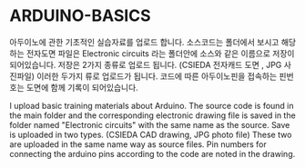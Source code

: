 # ARDUINO-BASICS

아두이노에 관한 기초적인 실습자료를 업로드 합니다.
소스코드는 폴더에서 보시고 해당하는 전자도면 파일은 Electronic circuits 라는 폴더안에 소스와 같은 이름으로 저장이 되어있습니다.
저장은 2가지 종류로 업로드 됩니다. (CSIEDA 전자캐드 도면 , JPG 사진파일) 이러한 두가지 류로 업로드가 됩니다.
코드에 따른 아두이노핀을 접속하는 핀번호는 도면에 함께 기록이 되어있습니다.

I upload basic training materials about Arduino.
The source code is found in the main folder and the corresponding electronic drawing file is saved in the folder named "Electronic circuits" with the same name as the source.
Save is uploaded in two types. (CSIEDA CAD drawing, JPG photo file) These two are uploaded in the same name way as source files.
Pin numbers for connecting the arduino pins according to the code are noted in the drawing.
